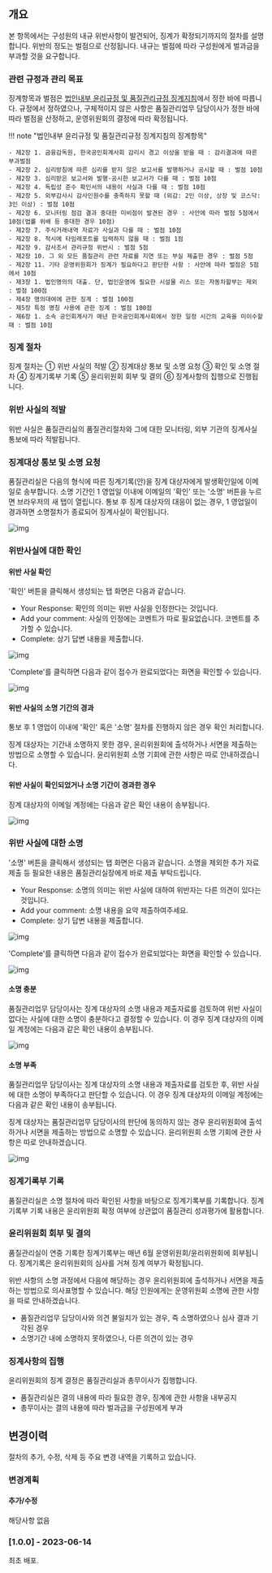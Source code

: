 ## 개요

본 항목에서는 구성원의 내규 위반사항이 발견되어, 징계가 확정되기까지의 절차를 설명합니다. 위반의 정도는 벌점으로 산정됩니다. 내규는 벌점에 따라 구성원에게 벌과금을 부과할 것을 요구합니다.

### 관련 규정과 관리 목표

징계항목과 벌점은 [법인내부 윤리규정 및 품질관리규정 징계지침]()에서 정한 바에 따릅니다. 규정에서 정하였으나, 구체적이지 않은 사항은 품질관리업무 담당이사가 정한 바에 따라 벌점을 산정하고, 운영위원회의 결정에 따라 확정됩니다.

!!! note "법인내부 윤리규정 및 품질관리규정 징계지침의 징계항목"

    - 제2장 1. 금융감독원, 한국공인회계사회 감리시 경고 이상을 받을 때 : 감리결과에 따른 부과벌점
    - 제2장 2. 심리방침에 따른 심리를 받지 않은 보고서를 발행하거나 공시할 때 : 벌점 10점
    - 제2장 3. 심리받은 보고서와 발행·공시한 보고서가 다를 때 : 벌점 10점
    - 제2장 4. 독립성 준수 확인서의 내용이 사실과 다를 때 : 벌점 10점
    - 제2장 5. 외부감사시 감사인원수를 충족하지 못할 때 (외감: 2인 이상, 상장 및 코스닥: 3인 이상) : 벌점 10점
    - 제2장 6. 모니터링 점검 결과 중대한 미비점이 발견된 경우 : 사안에 따라 벌점 5점에서 10점(법률 위배 등 중대한 경우 10점)
    - 제2장 7. 주식거래내역 자료가 사실과 다를 때 : 벌점 10점
    - 제2장 8. 적시에 타임레포트를 입력하지 않을 때 : 벌점 1점
    - 제2장 9. 감사조서 관리규정 위반시 : 벌점 5점
    - 제2장 10. 그 외 모든 품질관리 관련 자료를 지연 또는 부실 제출한 경우 : 벌점 5점
    - 제2장 11. 기타 운영위원회가 징계가 필요하다고 판단한 사항 : 사안에 따라 벌점은 5점에서 10점 
    - 제3장 1. 법인명의의 대출. 단, 법인운영에 필요한 시설물 리스 또는 자동차할부는 제외 : 벌점 100점
    - 제4장 명의대여에 관한 징계 : 벌점 100점
    - 제5장 특정 명칭 사용에 관한 징계 : 벌점 100점
    - 제6장 1. 소속 공인회계사가 매년 한국공인회계사회에서 정한 일정 시간의 교육을 미이수할 때 : 벌점 10점

### 징계 절차

징계 절차는 ① 위반 사실의 적발 ② 징계대상 통보 및 소명 요청 ③ 확인 및 소명 절차 ④ 징계기록부 기록 ⑤ 윤리위원회 회부 및 결의 ⑥ 징계사항의 집행으로 진행됩니다.

### 위반 사실의 적발

위반 사실은 품질관리실의 품질관리절차와 그에 대한 모니터링,  외부 기관의 징계사실 통보에 따라 적발됩니다.

### 징계대상 통보 및 소명 요청

품질관리실은 다음의 형식에 따른 징계기록(안)을 징계 대상자에게 발생확인일에 이메일로 송부합니다. 소명 기간인 1 영업일 이내에 이메일의 '확인' 또는 '소명' 버튼을 누르면 브라우저의 새 탭이 열립니다. 통보 후 징계 대상자의 대응이 없는 경우, 1 영업일이 경과하면 소명절차가 종료되어 징계사실이 확인됩니다.

![img](../assets/qcProcedures/punishiment/record-1.png)

### 위반사실에 대한 확인

#### 위반 사실 확인

'확인' 버튼을 클릭해서 생성되는 탭 화면은 다음과 같습니다.

- Your Response: 확인의 의미는 위반 사실을 인정한다는 것입니다.
- Add your comment: 사실의 인정에는 코멘트가 따로 필요없습니다. 코멘트를 추가할 수 있습니다.
- Complete: 상기 답변 내용을 제출합니다.

![img](../assets/qcProcedures/punishiment/record-2.png)

'Complete'를 클릭하면 다음과 같이 접수가 완료되었다는 화면을 확인할 수 있습니다.

![img](../assets/qcProcedures/punishiment/record-3.png)

#### 위반 사실의 소명 기간의 경과

통보 후 1 영업이 이내에 '확인' 혹은 '소명' 절차를 진행하지 않은 경우 확인 처리합니다.

징계 대상자는 기간내 소명하지 못한 경우, 윤리위원회에 출석하거나 서면을 제출하는 방법으로 소명할 수 있습니다. 윤리위원회 소명 기회에 관한 사항은 따로 안내하겠습니다.

#### 위반 사실이 확인되었거나 소명 기간이 경과한 경우 

징계 대상자의 이메일 계정에는 다음과 같은 확인 내용이 송부됩니다.

![img](../assets/qcProcedures/punishiment/record-4.png)

### 위반 사실에 대한 소명

'소명' 버튼을 클릭해서 생성되는 탭 화면은 다음과 같습니다. 소명을 제외한 추가 자료 제출 등 필요한 내용은 품질관리실장에게 바로 제출 부탁드립니다.

- Your Response: 소명의 의미는 위반 사실에 대하여 위반자는 다른 의견이 있다는 것입니다.
- Add your comment: 소명 내용을 요약 제출하여주세요.
- Complete: 상기 답변 내용을 제출합니다.

![img](../assets/qcProcedures/punishiment/record-5.png)

'Complete'를 클릭하면 다음과 같이 접수가 완료되었다는 화면을 확인할 수 있습니다.

![img](../assets/qcProcedures/punishiment/record-3.png)

#### 소명 충분

품질관리업무 담당이사는 징계 대상자의 소명 내용과 제출자료를 검토하여 위반 사실이 없다는 사실에 대한 소명이 충분하다고 결정할 수 있습니다. 이 경우 징계 대상자의 이메일 계정에는 다음과 같은 확인 내용이 송부됩니다.

![img](../assets/qcProcedures/punishiment/record-6.png)

#### 소명 부족

품질관리업무 담당이사는 징계 대상자의 소명 내용과 제출자료를 검토한 후, 위반 사실에 대한 소명이 부족하다고 판단할 수 있습니다. 이 경우 징계 대상자의 이메일 계정에는 다음과 같은 확인 내용이 송부됩니다.

징계 대상자는 품질관리업무 담당이사의 판단에 동의하지 않는 경우 윤리위원회에 출석하거나 서면을 제출하는 방법으로 소명할 수 있습니다. 윤리위원회 소명 기회에 관한 사항은 따로 안내하겠습니다.

![img](../assets/qcProcedures/punishiment/record-7.png)

### 징계기록부 기록

품질관리실은 소명 절차에 따라 확인된 사항을 바탕으로 징계기록부를 기록합니다. 징계기록부 기록 내용은 윤리위원회 확정 여부에 상관없이 품질관리 성과평가에 활용합니다.

### 윤리위원회 회부 및 결의

품질관리실이 연중 기록한 징계기록부는 매년 6월 운영위원회/윤리위원회에 회부됩니다. 징계기록은 윤리위원회의 심사를 거쳐 징계 여부가 확정됩니다. 

위반 사항의 소명 과정에서 다음에 해당하는 경우 윤리위원회에 출석하거나 서면을 제출하는 방법으로 의사표명할 수 있습니다. 해당 인원에게는 운영위원회 소명에 관한 사항을 따로 안내하겠습니다.

- 품질관리업무 담당이사와 의견 불일치가 있는 경우, 즉 소명하였으나 심사 결과 기각된 경우
- 소명기간 내에 소명하지 못하였으나, 다른 의견이 있는 경우

### 징계사항의 집행

윤리위원회의 징계 결정은 품질관리실과 총무이사가 집행합니다.

- 품질관리실은 결의 내용에 따라 필요한 경우, 징계에 관한 사항을 내부공지
- 총무이사는 결의 내용에 따라 벌과금을 구성원에게 부과

## 변경이력

절차의 추가, 수정, 삭제 등 주요 변경 내역을 기록하고 있습니다.

### 변경계획

#### 추가/수정

해당사항 없음

### [1.0.0] - 2023-06-14

최초 배포. 